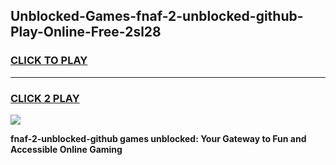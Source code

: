 
## Unblocked-Games-fnaf-2-unblocked-github-Play-Online-Free-2sl28
<h3>
<a href="https://premium76.site?title=fnaf-2-unblocked-github&ref=26A">CLICK TO PLAY</a></h3>
<hr>

<h3>
<a href="https://premium76.site?title=fnaf-2-unblocked-github&ref=26A">CLICK 2 PLAY</a>
  
</h3>

<a href="https://premium76.site?title=fnaf-2-unblocked-github&ref=26A"><img src="https://clearcache.store/games.png"></a>


**fnaf-2-unblocked-github games unblocked: Your Gateway to Fun and Accessible Online Gaming**
